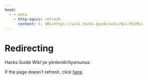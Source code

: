 ```yaml
---
head:
  - - meta
    - http-equiv: refresh
      content: 5; URL=https://wiki.hacks.guide/wiki/Wii:RSSMii
---
```


# Redirecting

Hacks Guide Wiki'ye yönlendiriliyorsunuz.

If the page doesn't refresh, click [here](https://wiki.hacks.guide/wiki/Wii:RSSMii).
